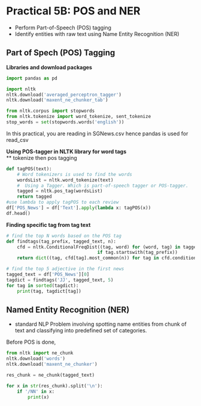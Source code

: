 # **Practical 5B: POS and NER**
- Perform Part-of-Speech (POS) tagging
- Identify entities with raw text using Name Entity Recognition (NER)

## Part of Spech (POS) Tagging

**Libraries and download packages**
```python
import pandas as pd

import nltk
nltk.download('averaged_perceptron_tagger')
nltk.download('maxent_ne_chunker_tab')

from nltk.corpus import stopwords 
from nltk.tokenize import word_tokenize, sent_tokenize 
stop_words = set(stopwords.words('english'))

```
In this practical, you are reading in SGNews.csv hence pandas is used for read_csv

**Using POS-tagger in NLTK library for word tags**  
** tokenize then pos tagging 
```Python
def tagPOS(text):
    # Word tokenizers is used to find the words 
    wordsList = nltk.word_tokenize(text) 
    #  Using a Tagger. Which is part-of-speech tagger or POS-tagger.  
    tagged = nltk.pos_tag(wordsList)  
    return tagged
#use lambda to apply tagPOS to each review
df['POS_News'] = df['Text'].apply(lambda x: tagPOS(x))  
df.head()
```



**Finding specific tag from tag text**  
```Python 
# find the top N words based on the POS tag
def findtags(tag_prefix, tagged_text, n):
    cfd = nltk.ConditionalFreqDist((tag, word) for (word, tag) in tagged_text
                                  if tag.startswith(tag_prefix))
    return dict((tag, cfd[tag].most_common(n)) for tag in cfd.conditions())

# find the top 5 adjective in the first news
tagged_text = df['POS_News'][0]
tagdict = findtags('JJ', tagged_text, 5)
for tag in sorted(tagdict):
    print(tag, tagdict[tag])
```

## Named Entity Recognition (NER)  
- standard NLP Problem involving spotting name entities from chunk of text and classifying into predefined set of categories. 

Before POS is done, 
```Python
from nltk import ne_chunk
nltk.download('words')
nltk.download('maxent_ne_chunker')

res_chunk = ne_chunk(tagged_text)

for x in str(res_chunk).split('\n'):
    if '/NN' in x:
        print(x)
```


```python

```
